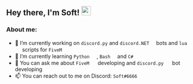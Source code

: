<h2> Hey there, I'm Soft! <img src="https://media.discordapp.net/attachments/805366110685626378/842262646946136064/corazon.gif" width="25" height="25"></h2>

### About me:

- 🔭 I’m currently working on `discord.py` and `discord.NET`<img src="https://media.discordapp.net/attachments/805366110685626378/842263502809858078/Discord.png" width="15" height="15"> bots and `lua` <img src="https://media.discordapp.net/attachments/805366110685626378/842263732900855818/lua.png" width="15" height="15"> scripts for `FiveM` <img src="https://media.discordapp.net/attachments/805366110685626378/842263916646105118/FiveM.png" width="15" height="15">
- 🌱 I’m currently learning `Python` <img src="https://media.discordapp.net/attachments/805366110685626378/842264410206109706/python.png" width="15" height="15">, `Bash` <img src="https://media.discordapp.net/attachments/805366110685626378/846966367973801984/kisspng-bash-scalable-vector-graphics-logo-printf-format-s-5c75b46c5b6d18.7134179615512177723745.png" width="15" height="15">and `C#` <img src="https://media.discordapp.net/attachments/805366110685626378/842264655048867840/csharp.png" width="12.5" height="15">
- 💬 You can ask me about `FiveM` <img src="https://media.discordapp.net/attachments/805366110685626378/842263916646105118/FiveM.png" width="15" height="15"> developing and `discord.py` <img src="https://media.discordapp.net/attachments/805366110685626378/842263502809858078/Discord.png" width="15" height="15"> bot developing
- 📫 You can reach out to me on Discord: `Soft#6666` <img src="https://media.discordapp.net/attachments/805366110685626378/842263502809858078/Discord.png" width="15" height="15">